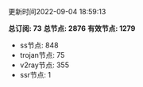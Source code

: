 更新时间2022-09-04 18:59:13

**总订阅: 73**
**总节点: 2876**
**有效节点: 1279**
- ss节点: 848
- trojan节点: 75
- v2ray节点: 355
- ssr节点: 1
